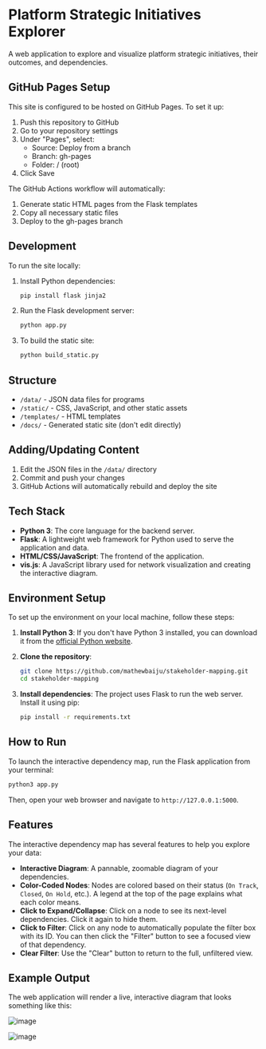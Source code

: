 # Platform Strategic Initiatives Explorer

A web application to explore and visualize platform strategic initiatives, their outcomes, and dependencies.

## GitHub Pages Setup

This site is configured to be hosted on GitHub Pages. To set it up:

1. Push this repository to GitHub
2. Go to your repository settings
3. Under "Pages", select:
   - Source: Deploy from a branch
   - Branch: gh-pages
   - Folder: / (root)
4. Click Save

The GitHub Actions workflow will automatically:
1. Generate static HTML pages from the Flask templates
2. Copy all necessary static files
3. Deploy to the gh-pages branch

## Development

To run the site locally:

1. Install Python dependencies:
   ```bash
   pip install flask jinja2
   ```

2. Run the Flask development server:
   ```bash
   python app.py
   ```

3. To build the static site:
   ```bash
   python build_static.py
   ```

## Structure

- `/data/` - JSON data files for programs
- `/static/` - CSS, JavaScript, and other static assets
- `/templates/` - HTML templates
- `/docs/` - Generated static site (don't edit directly)

## Adding/Updating Content

1. Edit the JSON files in the `/data/` directory
2. Commit and push your changes
3. GitHub Actions will automatically rebuild and deploy the site

## Tech Stack

*   **Python 3**: The core language for the backend server.
*   **Flask**: A lightweight web framework for Python used to serve the application and data.
*   **HTML/CSS/JavaScript**: The frontend of the application.
*   **vis.js**: A JavaScript library used for network visualization and creating the interactive diagram.

## Environment Setup

To set up the environment on your local machine, follow these steps:

1.  **Install Python 3**: If you don't have Python 3 installed, you can download it from the [official Python website](https://www.python.org/downloads/).

2.  **Clone the repository**:
    ```bash
    git clone https://github.com/mathewbaiju/stakeholder-mapping.git
    cd stakeholder-mapping
    ```
3.  **Install dependencies**: The project uses Flask to run the web server. Install it using pip:
    ```bash
    pip install -r requirements.txt
    ```

## How to Run

To launch the interactive dependency map, run the Flask application from your terminal:

```bash
python3 app.py
```

Then, open your web browser and navigate to `http://127.0.0.1:5000`.

## Features

The interactive dependency map has several features to help you explore your data:

*   **Interactive Diagram**: A pannable, zoomable diagram of your dependencies.
*   **Color-Coded Nodes**: Nodes are colored based on their status (`On Track`, `Closed`, `On Hold`, etc.). A legend at the top of the page explains what each color means.
*   **Click to Expand/Collapse**: Click on a node to see its next-level dependencies. Click it again to hide them.
*   **Click to Filter**: Click on any node to automatically populate the filter box with its ID. You can then click the "Filter" button to see a focused view of that dependency.
*   **Clear Filter**: Use the "Clear" button to return to the full, unfiltered view.

## Example Output

The web application will render a live, interactive diagram that looks something like this:

![image](https://github.com/user-attachments/assets/d7c3371e-030a-4ecf-a57b-04948e0a555e)

![image](https://github.com/user-attachments/assets/d6896f20-c674-4e23-97bf-92aad03b8e6a)


